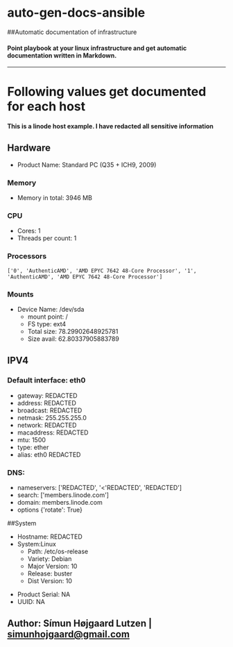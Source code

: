 # auto-gen-docs-ansible
##Automatic documentation of infrastructure

#### Point playbook at your linux infrastructure and get automatic documentation written in Markdown.
---
# Following values get documented for each host 
#### This is a linode host example. I have redacted all sensitive information

## Hardware
- Product Name: Standard PC (Q35 + ICH9, 2009)
### Memory 
- Memory in total: 3946 MB
### CPU
- Cores: 1
- Threads per count: 1

### Processors
``['0', 'AuthenticAMD', 'AMD EPYC 7642 48-Core Processor', '1', 'AuthenticAMD', 'AMD EPYC 7642 48-Core Processor']``

### Mounts
* Device Name: /dev/sda
    - mount point: /
    - FS type: ext4
    - Total size: 78.29902648925781
    - Size avail: 62.80337905883789

## IPV4
### Default interface: eth0
- gateway: REDACTED
- address: REDACTED
- broadcast: REDACTED
- netmask: 255.255.255.0
- network: REDACTED
- macaddress: REDACTED
- mtu: 1500
- type: ether
- alias: eth0
REDACTED
### DNS:
- nameservers: ['REDACTED', '<'REDACTED', 'REDACTED']
- search: ['members.linode.com'] 
- domain: members.linode.com
- options {'rotate': True}
  
##System
* Hostname: REDACTED
* System:Linux
    - Path: /etc/os-release
    - Variety: Debian
    - Major Version: 10
    - Release: buster
    - Dist Version: 10

- Product Serial: NA
- UUID: NA
  
 
## Author: Símun Højgaard Lutzen | simunhojgaard@gmail.com
